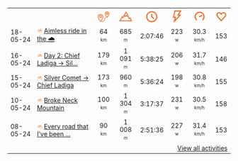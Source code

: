 <table>
    <tr>
        <th></th>
        <th></th>
        <th align="center"><img src="https://raw.githubusercontent.com/robiningelbrecht/strava-activities/master/public/distance.svg" width="30" alt="distance" title="distance"/></th>
        <th align="center"><img src="https://raw.githubusercontent.com/robiningelbrecht/strava-activities/master/public/elevation.svg" width="30" alt="elevation" title="elevation"/></th>
        <th align="center"><img src="https://raw.githubusercontent.com/robiningelbrecht/strava-activities/master/public/time.svg" width="30" alt="time" title="time"/></th>
        <th align="center"><img src="https://raw.githubusercontent.com/robiningelbrecht/strava-activities/master/public/average-watt.svg" width="30" alt="average watts" title="average watts"/></th>
        <th align="center"><img src="https://raw.githubusercontent.com/robiningelbrecht/strava-activities/master/public/average-speed.svg" width="30" alt="average speed" title="average speed"/></th>
        <th align="center"><img src="https://raw.githubusercontent.com/robiningelbrecht/strava-activities/master/public/heart-rate.svg" width="30" alt="average heart rate" title="average heart rate"/></th>
    </tr>
            <tr>
            <td>18-05-24</td>
            <td>
                <img src="https://raw.githubusercontent.com/robiningelbrecht/strava-activities/master/public/activity-ride.svg" width="12" alt="Aimless ride in the 🌧️" title="Aimless ride in the 🌧️"/>
<a href="https://www.strava.com/activities/11438965797" title="Kcal: 1898 | Gear: None ">Aimless ride in the 🌧️</a>
            </td>
            <td align="center">64 <sup><sub>km</sub></sup></td>
            <td align="center">685 <sup><sub>m</sub></sup></td>
            <td align="center">2:07:46</td>
            <td align="center">223 <sup><sub>w</sub></sup></td>
            <td align="center">30.3 <sup><sub>km/h</sub></sup></td>
            <td align="center">153</td>
        </tr>
            <tr>
            <td>16-05-24</td>
            <td>
                <img src="https://raw.githubusercontent.com/robiningelbrecht/strava-activities/master/public/activity-ride.svg" width="12" alt="Day 2: Chief Ladiga -&gt; Silver Comet" title="Day 2: Chief Ladiga -&gt; Silver Comet"/>
<a href="https://www.strava.com/activities/11426433085" title="Kcal: 4660 | Gear: None ">Day 2: Chief Ladiga -&gt; Sil...</a>
            </td>
            <td align="center">179 <sup><sub>km</sub></sup></td>
            <td align="center">1 091 <sup><sub>m</sub></sup></td>
            <td align="center">5:38:25</td>
            <td align="center">206 <sup><sub>w</sub></sup></td>
            <td align="center">31.7 <sup><sub>km/h</sub></sup></td>
            <td align="center">146</td>
        </tr>
            <tr>
            <td>15-05-24</td>
            <td>
                <img src="https://raw.githubusercontent.com/robiningelbrecht/strava-activities/master/public/activity-ride.svg" width="12" alt="Silver Comet -&gt; Chief Ladiga" title="Silver Comet -&gt; Chief Ladiga"/>
<a href="https://www.strava.com/activities/11419256523" title="Kcal: 4477 | Gear: None ">Silver Comet -&gt; Chief Ladiga</a>
            </td>
            <td align="center">173 <sup><sub>km</sub></sup></td>
            <td align="center">960 <sup><sub>m</sub></sup></td>
            <td align="center">5:36:24</td>
            <td align="center">198 <sup><sub>w</sub></sup></td>
            <td align="center">30.8 <sup><sub>km/h</sub></sup></td>
            <td align="center">155</td>
        </tr>
            <tr>
            <td>10-05-24</td>
            <td>
                <img src="https://raw.githubusercontent.com/robiningelbrecht/strava-activities/master/public/activity-ride.svg" width="12" alt="Broke Neck Mountain" title="Broke Neck Mountain"/>
<a href="https://www.strava.com/activities/11379076605" title="Kcal: 3008 | Gear: None ">Broke Neck Mountain</a>
            </td>
            <td align="center">100 <sup><sub>km</sub></sup></td>
            <td align="center">1 304 <sup><sub>m</sub></sup></td>
            <td align="center">3:17:37</td>
            <td align="center">231 <sup><sub>w</sub></sup></td>
            <td align="center">30.5 <sup><sub>km/h</sub></sup></td>
            <td align="center">158</td>
        </tr>
            <tr>
            <td>08-05-24</td>
            <td>
                <img src="https://raw.githubusercontent.com/robiningelbrecht/strava-activities/master/public/activity-ride.svg" width="12" alt="Every road that I&#039;ve been on, leads me back to you 🎵🎵" title="Every road that I&#039;ve been on, leads me back to you 🎵🎵"/>
<a href="https://www.strava.com/activities/11361830573" title="Kcal: 2577 | Gear: None ">Every road that I&#039;ve been ...</a>
            </td>
            <td align="center">90 <sup><sub>km</sub></sup></td>
            <td align="center">1 008 <sup><sub>m</sub></sup></td>
            <td align="center">2:51:36</td>
            <td align="center">227 <sup><sub>w</sub></sup></td>
            <td align="center">31.4 <sup><sub>km/h</sub></sup></td>
            <td align="center">153</td>
        </tr>
                <tr>
            <td colspan="8" align="right"><a href="https://github.com/robiningelbrecht/strava-activities#activities">View all activities</a></td>
        </tr>
    </table>
